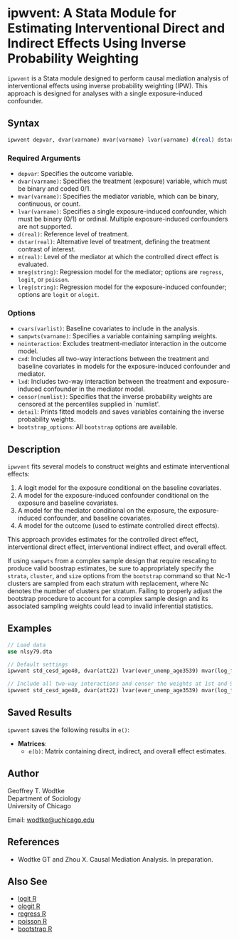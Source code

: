 # ipwvent: A Stata Module for Estimating Interventional Direct and Indirect Effects Using Inverse Probability Weighting

`ipwvent` is a Stata module designed to perform causal mediation analysis of interventional effects using inverse probability weighting (IPW). This approach is designed for analyses with a single exposure-induced confounder.

## Syntax

```stata
ipwvent depvar, dvar(varname) mvar(varname) lvar(varname) d(real) dstar(real) m(real) mreg(string) lreg(string) [options]
```

### Required Arguments

- `depvar`: Specifies the outcome variable.
- `dvar(varname)`: Specifies the treatment (exposure) variable, which must be binary and coded 0/1.
- `mvar(varname)`: Specifies the mediator variable, which can be binary, continuous, or count.
- `lvar(varname)`: Specifies a single exposure-induced confounder, which must be binary (0/1) or ordinal. Multiple exposure-induced confounders are not supported.
- `d(real)`: Reference level of treatment.
- `dstar(real)`: Alternative level of treatment, defining the treatment contrast of interest.
- `m(real)`: Level of the mediator at which the controlled direct effect is evaluated.
- `mreg(string)`: Regression model for the mediator; options are `regress`, `logit`, or `poisson`.
- `lreg(string)`: Regression model for the exposure-induced confounder; options are `logit` or `ologit`.

### Options

- `cvars(varlist)`: Baseline covariates to include in the analysis.
- `sampwts(varname)`: Specifies a variable containing sampling weights.
- `nointeraction`: Excludes treatment-mediator interaction in the outcome model.
- `cxd`: Includes all two-way interactions between the treatment and baseline covariates in models for the exposure-induced confounder and mediator.
- `lxd`: Includes two-way interaction between the treatment and exposure-induced confounder in the mediator model.
- `censor(numlist)`: Specifies that the inverse probability weights are censored at the percentiles supplied in `numlist'.
- `detail`: Prints fitted models and saves variables containing the inverse probability weights.
- `bootstrap_options`: All `bootstrap` options are available.

## Description

`ipwvent` fits several models to construct weights and estimate interventional effects:
1. A logit model for the exposure conditional on the baseline covariates.
2. A model for the exposure-induced confounder conditional on the exposure and baseline covariates.
3. A model for the mediator conditional on the exposure, the exposure-induced confounder, and baseline covariates.
4. A model for the outcome (used to estimate controlled direct effects).

This approach provides estimates for the controlled direct effect, interventional direct effect, interventional indirect effect, and overall effect.

If using `sampwts` from a complex sample design that require rescaling to produce valid boostrap estimates, be sure to appropriately specify the `strata`, `cluster`, and `size` options from the `bootstrap` command so that Nc-1 clusters are sampled from each stratum with replacement, where Nc denotes the number of clusters per stratum. Failing to properly adjust the bootstrap procedure to account for a complex sample design and its associated sampling weights could lead to invalid inferential statistics.

## Examples

```stata
// Load data
use nlsy79.dta

// Default settings
ipwvent std_cesd_age40, dvar(att22) lvar(ever_unemp_age3539) mvar(log_faminc_adj_age3539) cvars(female black hispan paredu parprof parinc_prank famsize afqt3) lreg(logit) mreg(regress) d(1) dstar(0) m(10.82)

// Include all two-way interactions and censor the weights at 1st and 99th percentiles
ipwvent std_cesd_age40, dvar(att22) lvar(ever_unemp_age3539) mvar(log_faminc_adj_age3539) cvars(female black hispan paredu parprof parinc_prank famsize afqt3) lreg(logit) mreg(regress) d(1) dstar(0) m(10.82) cxd lxd censor(1 99)
```

## Saved Results

`ipwvent` saves the following results in `e()`:

- **Matrices**:
  - `e(b)`: Matrix containing direct, indirect, and overall effect estimates.

## Author

Geoffrey T. Wodtke  
Department of Sociology  
University of Chicago

Email: [wodtke@uchicago.edu](mailto:wodtke@uchicago.edu)

## References

- Wodtke GT and Zhou X. Causal Mediation Analysis. In preparation.

## Also See

- [logit R](#)
- [ologit R](#)
- [regress R](#)
- [poisson R](#)
- [bootstrap R](#)
